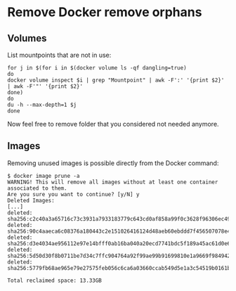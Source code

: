 # Remove Docker remove orphans

## Volumes

List mountpoints that are not in use:

```
for j in $(for i in $(docker volume ls -qf dangling=true)
do
docker volume inspect $i | grep "Mountpoint" | awk -F':' '{print $2}' | awk -F'"' '{print $2}'
done)
do
du -h --max-depth=1 $j
done
```

Now feel free to remove folder that you considered not needed anymore.

## Images

Removing unused images is possible directly from the Docker command:

```
$ docker image prune -a
WARNING! This will remove all images without at least one container associated to them.
Are you sure you want to continue? [y/N] y
Deleted Images:
[...]
deleted: sha256:c2c40a3a65716c73c3931a7933183779c643cd0af858a99f0c3628f96306ec49
deleted: sha256:90c4aaeca6c08376a180443c2e151026416124d48aeb60ebddd7f456507078e4
deleted: sha256:d3e4034ae956112e97e14bfff0ab16ba040a20ecd7741bdc5f189a45ac61d0e6
deleted: sha256:5d50d30f8b0711be7d34c7ffc904764a92f99ae99b91699810e1a9669f984942
deleted: sha256:5779fb68ae965e79e27575feb056c6ca6a03660ccab549d5e1a3c54519b0161b

Total reclaimed space: 13.33GB
```
